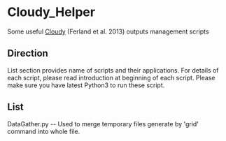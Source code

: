 # Cloudy_Helper

Some useful [Cloudy](http://www.nublado.org/) (Ferland et al. 2013) outputs management scripts

## Direction

List section provides name of scripts and their applications. For
details of each script, please read introduction at beginning of each
script. Please make sure you have latest Python3 to run these script.

## List

DataGather.py -- Used to merge temporary files generate by 'grid'
command into whole file.
